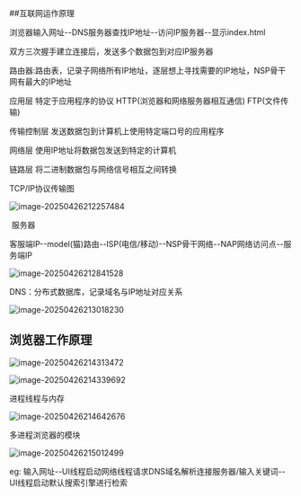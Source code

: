 ##互联网运作原理

浏览器输入网址--DNS服务器查找IP地址--访问IP服务器--显示index.html

双方三次握手建立连接后，发送多个数据包到对应IP服务器

路由器:路由表，记录子网络所有IP地址，逐层想上寻找需要的IP地址，NSP骨干网有最大的IP地址



应用层 	特定于应用程序的协议 HTTP(浏览器和网络服务器相互通信) FTP(文件传输)

传输控制层 发送数据包到计算机上使用特定端口号的应用程序

网络层	 使用IP地址将数据包发送到特定的计算机

链路层	 将二进制数据包与网络信号相互之间转换

TCP/IP协议传输图

![image-20250426212257484](C:\Users\ClusteRain\AppData\Roaming\Typora\typora-user-images\image-20250426212257484.png)

​								    服务器

客服端IP--model(猫)路由--ISP(电信/移动)--NSP骨干网络--NAP网络访问点--服务端IP

![image-20250426212841528](C:\Users\ClusteRain\AppData\Roaming\Typora\typora-user-images\image-20250426212841528.png)

DNS：分布式数据库，记录域名与IP地址对应关系

![image-20250426213018230](C:\Users\ClusteRain\AppData\Roaming\Typora\typora-user-images\image-20250426213018230.png)



## 浏览器工作原理

<img src="C:\Users\ClusteRain\AppData\Roaming\Typora\typora-user-images\image-20250426214313472.png" alt="image-20250426214313472" style="zoom:100%;" />

![image-20250426214339692](C:\Users\ClusteRain\AppData\Roaming\Typora\typora-user-images\image-20250426214339692.png)

进程线程与内存

![image-20250426214642676](C:\Users\ClusteRain\AppData\Roaming\Typora\typora-user-images\image-20250426214642676.png)

多进程浏览器的模块

![image-20250426215012499](C:\Users\ClusteRain\AppData\Roaming\Typora\typora-user-images\image-20250426215012499.png)

eg: 输入网址--UI线程启动网络线程请求DNS域名解析连接服务器/输入关键词--UI线程启动默认搜索引擎进行检索